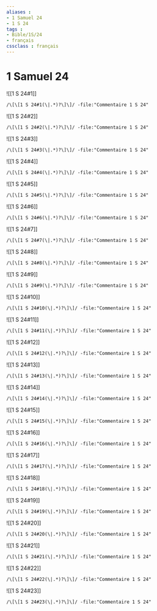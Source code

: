 ```yaml
---
aliases : 
- 1 Samuel 24
- 1 S 24
tags : 
- Bible/1S/24
- français
cssclass : français
---
```


# 1 Samuel 24

![[1 S 24#1]]

```query
/\[\[1 S 24#1(\|.*)?\]\]/ -file:"Commentaire 1 S 24"
```

![[1 S 24#2]]

```query
/\[\[1 S 24#2(\|.*)?\]\]/ -file:"Commentaire 1 S 24"
```

![[1 S 24#3]]

```query
/\[\[1 S 24#3(\|.*)?\]\]/ -file:"Commentaire 1 S 24"
```

![[1 S 24#4]]

```query
/\[\[1 S 24#4(\|.*)?\]\]/ -file:"Commentaire 1 S 24"
```

![[1 S 24#5]]

```query
/\[\[1 S 24#5(\|.*)?\]\]/ -file:"Commentaire 1 S 24"
```

![[1 S 24#6]]

```query
/\[\[1 S 24#6(\|.*)?\]\]/ -file:"Commentaire 1 S 24"
```

![[1 S 24#7]]

```query
/\[\[1 S 24#7(\|.*)?\]\]/ -file:"Commentaire 1 S 24"
```

![[1 S 24#8]]

```query
/\[\[1 S 24#8(\|.*)?\]\]/ -file:"Commentaire 1 S 24"
```

![[1 S 24#9]]

```query
/\[\[1 S 24#9(\|.*)?\]\]/ -file:"Commentaire 1 S 24"
```

![[1 S 24#10]]

```query
/\[\[1 S 24#10(\|.*)?\]\]/ -file:"Commentaire 1 S 24"
```

![[1 S 24#11]]

```query
/\[\[1 S 24#11(\|.*)?\]\]/ -file:"Commentaire 1 S 24"
```

![[1 S 24#12]]

```query
/\[\[1 S 24#12(\|.*)?\]\]/ -file:"Commentaire 1 S 24"
```

![[1 S 24#13]]

```query
/\[\[1 S 24#13(\|.*)?\]\]/ -file:"Commentaire 1 S 24"
```

![[1 S 24#14]]

```query
/\[\[1 S 24#14(\|.*)?\]\]/ -file:"Commentaire 1 S 24"
```

![[1 S 24#15]]

```query
/\[\[1 S 24#15(\|.*)?\]\]/ -file:"Commentaire 1 S 24"
```

![[1 S 24#16]]

```query
/\[\[1 S 24#16(\|.*)?\]\]/ -file:"Commentaire 1 S 24"
```

![[1 S 24#17]]

```query
/\[\[1 S 24#17(\|.*)?\]\]/ -file:"Commentaire 1 S 24"
```

![[1 S 24#18]]

```query
/\[\[1 S 24#18(\|.*)?\]\]/ -file:"Commentaire 1 S 24"
```

![[1 S 24#19]]

```query
/\[\[1 S 24#19(\|.*)?\]\]/ -file:"Commentaire 1 S 24"
```

![[1 S 24#20]]

```query
/\[\[1 S 24#20(\|.*)?\]\]/ -file:"Commentaire 1 S 24"
```

![[1 S 24#21]]

```query
/\[\[1 S 24#21(\|.*)?\]\]/ -file:"Commentaire 1 S 24"
```

![[1 S 24#22]]

```query
/\[\[1 S 24#22(\|.*)?\]\]/ -file:"Commentaire 1 S 24"
```

![[1 S 24#23]]

```query
/\[\[1 S 24#23(\|.*)?\]\]/ -file:"Commentaire 1 S 24"
```

